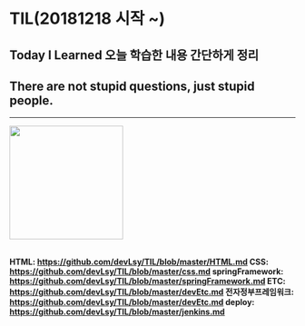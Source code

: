 # TIL(20181218 시작 ~)
## Today I Learned 오늘 학습한 내용 간단하게 정리
## There are not stupid questions, just stupid people.
---------------------------------------------------------
<div>
<img src="https://user-images.githubusercontent.com/44331989/50150424-4b9de380-0301-11e9-9e79-41e6595fe8ba.png" width="200">  
</div> <br>

<strong>HTML: https://github.com/devLsy/TIL/blob/master/HTML.md </strong>
<strong>CSS: https://github.com/devLsy/TIL/blob/master/css.md </strong> 
<strong>springFramework: https://github.com/devLsy/TIL/blob/master/springFramework.md </strong> 
<strong>ETC: https://github.com/devLsy/TIL/blob/master/devEtc.md </strong> 
<strong>전자정부프레임워크: https://github.com/devLsy/TIL/blob/master/devEtc.md </strong> 
<strong>deploy: https://github.com/devLsy/TIL/blob/master/jenkins.md </strong> 






